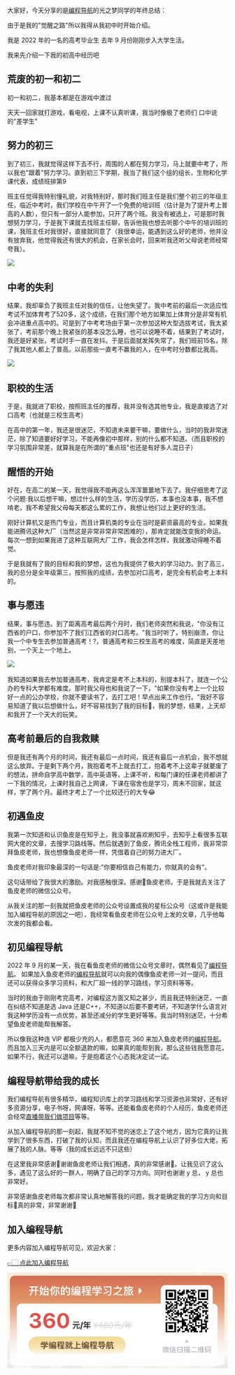 大家好，今天分享的是[编程导航](https://mp.weixin.qq.com/s?__biz=MzI1NDczNTAwMA==&mid=2247524980&idx=2&sn=9ddcdb6c52aa096ed4c5ad0ced946a7d&chksm=e9c28583deb50c95f3c2665713a8bbc372c68332b3bfb846cf4b23af3f1cc07164832a291335&token=1681036854&lang=zh_CN&scene=21#wechat_redirect)的光之梦同学的年终总结：

由于是我的"觉醒之路"所以我得从我初中时开始介绍。

我是 2022 年的一名的高考毕业生
去年 9 月份刚刚步入大学生活。

我来先介绍一下我的初高中经历吧


## 荒废的初一和初二
初一和初二，我基本都是在游戏中渡过

天天一回家就打游戏，看电视，上课不认真听课，我当时像极了老师们 口中说的"差学生"


## 努力的初三

到了初三，我就觉得这样下去不行，周围的人都在努力学习，马上就要中考了，所以我也"跟着"努力学习。直到初三下学期，我当了我们这个组的组长，生物和化学课代表，成绩班排第9

班主任觉得我特别懂礼貌，对我特别好，那时我们班主任是我们整个初三的年级主任，临近中考时，我们学校在中午开了一个免费的培训班（估计是为了提升考上普高的人数），但只有一部分人能参加，只开了两个班。我没有被选上，可是那时我想努力学习，于是我下课就去找班主任聊，告诉他我也想去听那个中午的培训班的课，我班主任对我很好，直接就同意了（我很幸运，能遇到这么好的老师，他并没有放弃我，他觉得我还有很大的机会，在家长会时，回来听我还听父母说老师经常夸我）。

![](https://files.mdnice.com/user/31817/04192d15-c1a3-4500-af9f-b1e8786aa835.png)


## 中考的失利

结果，我却辜负了我班主任对我的信任，让他失望了。我中考前的最后一次适应性考试不加体育考了520多，这个成绩，在我们那个地方如果加上体育分是非常有机会冲进重点高中的。可是到了中考考场由于第一次参加这种大型选拔考试，我太紧张了，考前那个晚上我紧张的基本没怎么睡，也可以说睡不着，结果到了考试时，我还是好紧张，考试时手一直在发抖。于是后面就发挥失常了，我们班前15名，除了我其他人都上了普高。以前那些一直考不赢我的人，在中考时分数都比我高。

![](https://files.mdnice.com/user/31817/0ade5ae8-e4f4-4708-a9ab-97b01090105e.png)


## 职校的生活

于是，我就进了职校，按照班主任的推荐，我并没有选其他专业，我是直接选了对口高考（也就是三校生高考）

在高中的第一年，我还是很迷茫，不知道未来要干嘛，要做什么，当时的我非常迷茫，除了知道要好好学习，不能再像初中那样，别的什么都不知道。（而且职校的学习氛围非常差，就算我是在所谓的"重点班"也还是有好多人混日子）


## 醒悟的开始

好在，在高二的某一天，我觉得我不能再这么浑浑噩噩地下去了。我仔细思考了这个问题:我以后想干嘛，想过什么样的生活，学历没学历，本事也没本事，我不想啃老，我不希望我父母每天都这么累的工作，我想让他们过上更好的生活。

刚好计算机又是热门专业，而且计算机类的专业在当时是薪资最高的专业。如果我能进腾讯这种大厂（当然这是非常非常非常困难的），那肯定就能改变我的命运。每次一想到如果我进了这种互联网大厂工作，我会怎样怎样，我就激动得睡不着觉。

于是我就有了我的目标和我的梦想，这也为我提供了极大的学习动力。到了高三，我的总分是全年级第三，按照我的成绩，去参加对口高考，是完全有机会考上本科的。


## 事与愿违

结果，事与愿违。到了距离高考最后两个月时，我们老师突然和我说，"你没有江西省的户口，你参加不了我们江西省的对口高考。"我当时听了，特别崩溃，你让我一个中专生去参加普通高考！?，普通高考和三校生高考的难度，简直是天差地别，一个天上一个地上。


![](https://files.mdnice.com/user/31817/2deefa51-bacf-43d4-9fbe-75cdcf5b8fdf.png)


我知道如果我去参加普通高考，我肯定是考不上本科的，别提本科了，就连一个公办的专科大学都有难度。那时我父母也和我说了一下，"如果你没有考上一个比较好一点的公办学校，你就不要读书了，去打工吧！早点出来工作也行。"我好不容易知道了我以后想做什么，好不容易找到了我的目标🎯，我的梦想，结果，上天却和我开了一个天大的玩笑。


## 高考前最后的自我救赎

但是我还有两个月的时间，我还有最后一点时间，我还有最后一点机会，我不想就这么放弃。于是剩下两个月，我抱着考不上就去打工，抱着考不上这辈子就要废了的想法，拼命自学高中数学，高中英语等，上课不听，和每门课的任课老师都讲了一下我的情况，上课时我自己上网课，下课在宿舍也是学习，周末不回家，就这样，学了两个月。最终才考上了一个比较还行的大专😂

## 初遇鱼皮

我第一次知道和认识鱼皮是在知乎上，我没事就喜欢刷知乎，去知乎上看很多互联网大佬的文章，去搜学习路线等。然后就遇到了鱼皮，腾讯全栈工程师，我非常崇拜鱼皮老师，我也想像鱼皮老师一样，凭借着自己的努力进大厂。

鱼皮老师对我印象最深的一句话是:"你要相信自己有能力，你就真的会有"。

这句话带给了我很大的激励。对我感触很深。感谢🙏鱼皮老师。于是我就去关注了鱼皮老师的微信公众号。

从我关注的那一刻我就把鱼皮老师的公众号设置成我的星标公众号（这或许是我能加入编程导航的原因之一吧），我经常看鱼皮老师在公众号上发的文章，几乎他每次发的我都会看。


## 初见编程导航

2022 年 9 月的某一天，我在看鱼皮老师的微信公众号文章时，偶然看见了[编程导航](https://mp.weixin.qq.com/s?__biz=MzI1NDczNTAwMA==&mid=2247524980&idx=2&sn=9ddcdb6c52aa096ed4c5ad0ced946a7d&chksm=e9c28583deb50c95f3c2665713a8bbc372c68332b3bfb846cf4b23af3f1cc07164832a291335&token=1681036854&lang=zh_CN&scene=21#wechat_redirect)。
如果加入鱼皮老师的[编程导航](https://mp.weixin.qq.com/s?__biz=MzI1NDczNTAwMA==&mid=2247524980&idx=2&sn=9ddcdb6c52aa096ed4c5ad0ced946a7d&chksm=e9c28583deb50c95f3c2665713a8bbc372c68332b3bfb846cf4b23af3f1cc07164832a291335&token=1681036854&lang=zh_CN&scene=21#wechat_redirect)就可以向我的偶像鱼皮老师一对一提问，而且还可以获得众多学习资料，和大厂超一线的学习路线，学习资料等等。

当时的我由于刚刚考完高考，对编程这方面又知之甚少，而且我还特别迷茫，一直在纠结不知道是选 Java  还是C++，不知道以后要不要考研，不知道学什么语言对我这种学历没有一点优势，甚至还减分的学生更好等等。我当时特别迷茫，十分希望鱼皮老师能帮我解答。

所以像我这种连 VIP 都极少充的人，都愿意花 360 来加入鱼皮老师的[编程导航](https://yuyuanweb.feishu.cn/wiki/SDtMwjR1DituVpkz5MLc3fZLnzb)。而且加入三天内是可以全额退款的嘛，如果真的能帮到我，那么这些钱我愿意花，如果不行，我还可以退嘛，于是抱着这个心态我决定试一试。


## 编程导航带给我的成长
我们编程导航有很多精华，编程知识库上的学习路线和学习资源也非常好，还有好多资源分享，电子书呀，网课呀，等等。还能看鱼皮老师的个人经历，鱼皮老师还会经常[直播带我们做项目](https://mp.weixin.qq.com/s/IgBVp-BJrzoc7vloWrX4ww)等等。

从加入编程导航的那一刻起，我就不知不觉的迷恋上了这个地方，因为它真的让我学到了很多东西，打破了我的认知，而且我还在编程导航上认识了好多位大佬，拓展了我的人脉。等等（我的成长远远不只这些）

在这里我非常感谢🙏谢谢鱼皮老师让我们相遇，真的非常感谢🙏。让我见识了这么多，遇见了这么好的一群人，明确了自己的学习方向。同时也谢谢 y 总， y 总也非常好。


非常感谢鱼皮老师每次都非常认真地解答我的问题，我才能确定我的学习方向和目标🎯真的非常，非常谢谢🥰

## 加入编程导航

更多内容加入编程导航可见，欢迎大家：

[👉🏻 点此加入编程导航](https://yuyuanweb.feishu.cn/wiki/SDtMwjR1DituVpkz5MLc3fZLnzb)

![微信扫码领券加入](../../../image/join_us.png)
